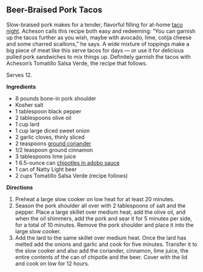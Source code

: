 <h2> <span data-editable="caption" class="inline-placeholder">Beer-Braised Pork Tacos</span> </h2>
 

  <p class="paragraph inline-placeholder" data-uri="cms.cnn.com/_components/paragraph/instances/cl0jpv90a003u3e6r15ir5xm7@published" data-editable="text" data-component-name="paragraph">
      Slow-braised pork makes for a tender, flavorful filling for at-home&nbsp;<a href="https://www.cnn.com/2020/06/17/cnn-underscored/how-to-make-tacos-at-home">taco night</a>. Acheson calls this recipe both easy and redeeming: “You can garnish up the tacos further as you wish, maybe with avocado, lime, cotija cheese and some charred scallions,” he says. A wide mixture of toppings make a big piece of meat like this serve tacos for days — or use it for delicious pulled pork sandwiches to mix things up. Definitely garnish the tacos with Acheson’s Tomatillo Salsa Verde, the recipe that follows.
  </p>

  <p class="paragraph inline-placeholder" data-uri="cms.cnn.com/_components/paragraph/instances/cl0jpvopl004h3e6rem17n4sq@published" data-editable="text" data-component-name="paragraph">
      Serves 12.
  </p>

  <p class="paragraph inline-placeholder" data-uri="cms.cnn.com/_components/paragraph/instances/cl0jpvrbj004s3e6r2prndtto@published" data-editable="text" data-component-name="paragraph">
      <strong>Ingredients</strong>
  </p>

  <div data-uri="cms.cnn.com/_components/list/instances/cl0mppg5z00823e6rof64n1gn@published" class="list " data-editable="settings">
  <ul class="list__items list__items--ul">
      <li class="list__item"><span>8 pounds bone-in pork shoulder</span></li>
      <li class="list__item"><span>Kosher salt</span></li>
      <li class="list__item"><span>1 tablespoon black pepper</span></li>
      <li class="list__item"><span>2 tablespoons olive oil</span></li>
      <li class="list__item"><span>1 cup lard</span></li>
      <li class="list__item"><span>1 cup large diced sweet onion</span></li>
      <li class="list__item"><span>2 garlic cloves, thinly sliced</span></li>
      <li class="list__item"><span>2 teaspoons&nbsp;<a href="https://www.amazon.com/Morton-Bassett-Coriander-Grand-1-5/dp/B00CNVJ1NG?&amp;linkCode=ll1&amp;tag=0311slowcookerrecipes-20&amp;linkId=40ce33636eb71aebea692a4b340e5b1b&amp;language=en_US&amp;ref_=as_li_ss_tl" target="_blank">ground coriander</a></span></li>
      <li class="list__item"><span>1/2 teaspoon ground cinnamon</span></li>
      <li class="list__item"><span>3 tablespoons lime juice</span></li>
      <li class="list__item"><span>1 6.5-ounce can&nbsp;<a href="https://www.amazon.com/Morena-LA-MOR-CH-24/dp/B0000GGQD4?&amp;linkCode=ll1&amp;tag=0311slowcookerrecipes-20&amp;linkId=167d263f208d5fd6dc8152b339ab51f2&amp;language=en_US&amp;ref_=as_li_ss_tl" target="_blank">chipotles in adobo sauce</a></span></li>
      <li class="list__item"><span>1 can of Natty Light beer</span></li>
      <li class="list__item"><span>2 cups Tomatillo Salsa Verde (recipe follows)</span></li>
  </ul>
</div>

  <p class="paragraph inline-placeholder" data-uri="cms.cnn.com/_components/paragraph/instances/cl0jpwpoi005s3e6rzyo1moo3@published" data-editable="text" data-component-name="paragraph">
      <strong>Directions</strong>
  </p>

  <div data-uri="cms.cnn.com/_components/list/instances/cl0mqb09f009a3e6rhjop5b3z@published" class="list " data-editable="settings">
  <ol class="list__items list__items--ol">
      <li class="list__item"><span>Preheat a large slow cooker on low heat for at least 20 minutes.</span></li>
      <li class="list__item"><span>Season the pork shoulder all over with 2 tablespoons of salt and the pepper. Place a large skillet over medium heat, add the olive oil, and when the oil shimmers, add the pork and sear it for 5 minutes per side, for a total of 10 minutes. Remove the pork shoulder and place it into the large slow cooker.</span></li>
      <li class="list__item"><span>Add the lard to the same skillet over medium heat. Once the lard has melted add the onions and garlic and cook for five minutes. Transfer it to the slow cooker and also add the coriander, cinnamon, lime juice, the entire contents of the can of chipotle and the beer. Cover with the lid and cook on low for 12 hours.</span></li>
  </ol>
</div>
